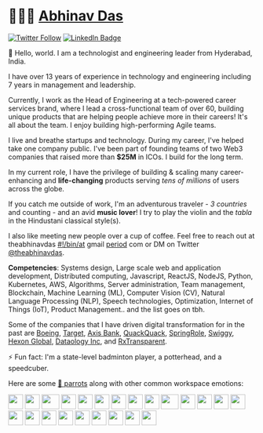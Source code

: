 # 👨🏻‍💻 [Abhinav Das](https://idontownadomain.ssh)

[![Twitter Follow](https://img.shields.io/twitter/follow/theabhinavdas?style=social)](https://twitter.com/intent/follow?screen_name=theabhinavdas)
[![LinkedIn Badge](https://img.shields.io/badge/-LinkedIn-blue?style=social&logo=Linkedin&logoColor=blue&link=https://www.linkedin.com/in/theabhinavdas/)](https://www.linkedin.com/in/theabhinavdas/)

:wave: Hello, world. I am a technologist and engineering leader from Hyderabad, India.

I have over 13 years of experience in technology and engineering including 7 years in management and leadership.

Currently, I work as the Head of Engineering at a tech-powered career services brand, where I lead a cross-functional team of over 60, building unique products that are helping people achieve more in their careers! It's all about the team. I enjoy building high-performing Agile teams.

I live and breathe startups and technology. During my career, I've helped take one company public. I've been part of founding teams of two Web3 companies that raised more than **$25M** in ICOs. I build for the long term.

In my current role, I have the privilege of building & scaling many career-enhancing and **life-changing** products serving _tens of millions_ of users across the globe.

If you catch me outside of work, I'm an adventurous traveler - _3 countries_ and counting - and an avid **music lover**! I try to play the violin and the _tabla_ in the Hindustani classical style(s).

I also like meeting new people over a cup of coffee. Feel free to reach out at theabhinavdas [#!/bin/at](https://replace%40with%40the%40at%40symbol) gmail [period](https://a%40full%40stop%40duh) com or DM on Twitter [@theabhinavdas](https://twitter.com/theabhinavdas).

**Competencies**: Systems design, Large scale web and application development, Distributed computing, Javascript, ReactJS, NodeJS, Python, Kubernetes, AWS, Algorithms, Server administration, Team management, Blockchain, Machine Learning (ML), Computer Vision (CV), Natural Language Processing (NLP), Speech technologies, Optimization, Internet of Things (IoT), Product Management.. and the list goes on tbh.

Some of the companies that I have driven digital transformation for in the past are [Boeing](https://www.boeing.com/), [Target](https://www.target.com/), [Axis Bank](https://www.axisbank.com/), [QuackQuack](https://quackquack.in), [SpringRole](https://springrole.com), [Swiggy](https://swiggy.com), [Hexon Global](https://hexonglobal.com), [Dataology Inc](https://dataology.com), and [RxTransparent](https://rxtransparent.com).

⚡️ Fun fact: I'm a state-level badminton player, a potterhead, and a speedcuber.

Here are some [🦜 parrots](https://cultofthepartyparrot.com) along with other common workspace emotions:

<div>
    <img src="https://cultofthepartyparrot.com/parrots/hd/githubparrot.gif" width="30" height="30"/>
    <img src="https://cultofthepartyparrot.com/flags/hd/indiaparrot.gif" width="30" height="30"/>
    <img src="https://cultofthepartyparrot.com/parrots/asyncparrot.gif" width="36" height="30"/>
    <img src="https://emojis.slackmojis.com/emojis/images/1643514559/5584/deployparrot.gif" width="30" height="30"/>
    <img src="https://emojis.slackmojis.com/emojis/images/1643515192/12068/mild-panic-intensifies.gif" width="30" height="30"/>
    <img src="https://cultofthepartyparrot.com/parrots/hd/jumpingparrot.gif" width="30" height="30"/>
    <img src="https://cultofthepartyparrot.com/parrots/hd/opensourceparrot.gif" width="30" height="30"/>
    <img src="https://cultofthepartyparrot.com/parrots/hd/hypnoparrotlight.gif" width="30" height="30"/>
    <img src="https://emojis.slackmojis.com/emojis/images/1643514897/9116/excuseme.gif" width="30" height="30"/>
    <img src="https://cultofthepartyparrot.com/parrots/fixparrot.gif" width="36" height="30"/>
    <img src="https://cultofthepartyparrot.com/parrots/hd/laptop_parrot.gif" width="30" height="30"/>
    <img src="https://cultofthepartyparrot.com/parrots/hd/spinningparrot.gif" width="30" height="30"/>
    <img src="https://emojis.slackmojis.com/emojis/images/1653892844/59427/gull_scream.gif" width="30" height="30"/>
    <img src="https://cultofthepartyparrot.com/parrots/hd/meldparrot.gif" width="30" height="30"/>
    <img src="https://cultofthepartyparrot.com/parrots/slomoparrot.gif" width="30" height="30"/>
    <img src="https://emojis.slackmojis.com/emojis/images/1643514981/10080/headbanging_parrot.gif" width="30" height="30"/>
    <img src="https://cultofthepartyparrot.com/parrots/hd/stableparrot.gif" width="30" height="30"/>
    <img src="https://emojis.slackmojis.com/emojis/images/1643514558/5570/confused_dog.gif" width="30" height="30"/>
    <img src="https://cultofthepartyparrot.com/parrots/hd/pirateparrot.gif" width="30" height="30"/>
    <img src="https://cultofthepartyparrot.com/parrots/hd/footballparrot.gif" width="30" height="30"/>
    <img src="https://emojis.slackmojis.com/emojis/images/1643514843/8558/coffin_dance.gif" width="30" height="30"/>
    <img src="https://cultofthepartyparrot.com/parrots/hd/hypnoparrotdark.gif" width="30" height="30"/>
    <img src="https://cultofthepartyparrot.com/parrots/hd/mustacheparrot.gif" width="30" height="30"/>
</div>
